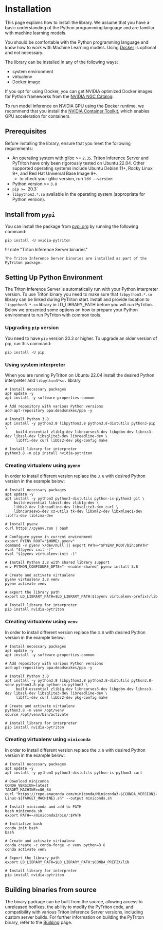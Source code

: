 <!--
Copyright (c) 2022-2023, NVIDIA CORPORATION. All rights reserved.

Licensed under the Apache License, Version 2.0 (the "License");
you may not use this file except in compliance with the License.
You may obtain a copy of the License at

    http://www.apache.org/licenses/LICENSE-2.0

Unless required by applicable law or agreed to in writing, software
distributed under the License is distributed on an "AS IS" BASIS,
WITHOUT WARRANTIES OR CONDITIONS OF ANY KIND, either express or implied.
See the License for the specific language governing permissions and
limitations under the License.
-->

# Installation

This page explains how to install the library. We assume that you have a basic understanding of the Python programming language
and are familiar with machine learning models.

You should be comfortable with the Python programming language
and know how to work with Machine Learning models. Using [Docker](https://www.docker.com/) is optional and not necessary.

The library can be installed in any of the following ways:

- system environment
- virtualenv
- Docker image

If you opt for using Docker, you can get NVIDIA optimized Docker images for Python frameworks from the [NVIDIA NGC Catalog](https://catalog.ngc.nvidia.com/containers).

To run model inference on NVIDIA GPU using the Docker runtime, we recommend that you
install the [NVIDIA Container Toolkit](https://docs.nvidia.com/datacenter/cloud-native/container-toolkit/overview.html), which enables GPU acceleration for containers.

## Prerequisites

Before installing the library, ensure that you meet the following requirements:

- An operating system with glibc >= `2.35`. Triton Inference Server and PyTriton have only been rigorously tested on Ubuntu 22.04.
  Other supported operating systems include Ubuntu Debian 11+, Rocky Linux 9+, and Red Hat Universal Base Image 9+.
  - to check your glibc version, run `ldd --version`
- Python version >= `3.8`
- `pip >= `20.3`
- `libpython3.*.so` available in the operating system (appropriate for Python version).

## Install from `pypi`

You can install the package from [pypi.org](https://pypi.org/project/nvidia-pytriton/) by running the following command:

```shell
pip install -U nvidia-pytriton
```

!!! note "Triton Inference Server binaries"

    The Triton Inference Server binaries are installed as part of the PyTriton package.

## Setting Up Python Environment

The Triton Inference Server is automatically run with your Python interpreter version. To use Triton binary you need
to make sure that `libpython3.*.so` library can be linked during PyTriton start. Install and provide location to
`libpython3.*.so` library in LD_LIBRARY_PATH before you will run PyTriton. Below we presented some options on how
to prepare your Python environment to run PyTriton with common tools.

### Upgrading `pip` version

You need to have `pip` version 20.3 or higher. To upgrade an older version of pip, run this command:

```shell
pip install -U pip
```

### Using system interpreter

When you are running PyTriton on Ubuntu 22.04 install the desired Python interpreter and `libpython3*so.` library.
```shell
# Install necessary packages
apt update -y
apt install -y software-properties-common

# Add repository with various Python versions
add-apt-repository ppa:deadsnakes/ppa -y

# Install Python 3.8
apt install -y python3.8 libpython3.8 python3.8-distutils python3-pip \
     build-essential zlib1g-dev libncurses5-dev libgdbm-dev libnss3-dev libssl-dev libsqlite3-dev libreadline-dev \
     libffi-dev curl libbz2-dev pkg-config make

# Install library for interpreter
python3.8 -m pip install nvidia-pytriton
```

### Creating virtualenv using `pyenv`

In order to install different version replace the `3.8` with desired Python version in the example below:

```shell
# Install necessary packages
apt update -y
apt install -y python3 python3-distutils python-is-python3 git \
    build-essential libssl-dev zlib1g-dev \
    libbz2-dev libreadline-dev libsqlite3-dev curl \
    libncursesw5-dev xz-utils tk-dev libxml2-dev libxmlsec1-dev libffi-dev liblzma-dev

# Install pyenv
curl https://pyenv.run | bash

# Configure pyenv in current environment
export PYENV_ROOT="$HOME/.pyenv"
command -v pyenv >/dev/null || export PATH="$PYENV_ROOT/bin:$PATH"
eval "$(pyenv init -)"
eval "$(pyenv virtualenv-init -)"

# Install Python 3.8 with shared library support
env PYTHON_CONFIGURE_OPTS="--enable-shared" pyenv install 3.8

# Create and activate virtualenv
pyenv virtualenv 3.8 venv
pyenv activate venv

# export the library path
export LD_LIBRARY_PATH=$LD_LIBRARY_PATH:$(pyenv virtualenv-prefix)/lib

# Install library for interpreter
pip install nvidia-pytriton
```

### Creating virtualenv using `venv`

In order to install different version replace the `3.8` with desired Python version in the example below:

```shell
# Install necessary packages
apt update -y
apt install -y software-properties-common

# Add repository with various Python versions
add-apt-repository ppa:deadsnakes/ppa -y

# Install Python 3.8
apt install -y python3.8 libpython3.8 python3.8-distutils python3.8-venv python3.8-pip python-is-python3 \
     build-essential zlib1g-dev libncurses5-dev libgdbm-dev libnss3-dev libssl-dev libsqlite3-dev libreadline-dev \
     libffi-dev curl libbz2-dev pkg-config make

# Create and activate virtualenv
python3.8 -m venv /opt/venv
source /opt/venv/bin/activate

# Install library for interpreter
pip install nvidia-pytriton
```

### Creating virtualenv using `miniconda`

In order to install different version replace the `3.8` with desired Python version in the example below:

```shell
# Install necessary packages
apt update -y
apt install -y python3 python3-distutils python-is-python3 curl

# Download miniconda
CONDA_VERSION=latest
TARGET_MACHINE=x86_64
curl "https://repo.anaconda.com/miniconda/Miniconda3-${CONDA_VERSION}-Linux-${TARGET_MACHINE}.sh" --output miniconda.sh

# Install miniconda and add to PATH
bash miniconda.sh
export PATH=~/miniconda3/bin/:$PATH

# Initialize bash
conda init bash
bash

# Create and activate virtualenv
conda create -c conda-forge -n venv python=3.8
conda activate venv

# Export the library path
export LD_LIBRARY_PATH=$LD_LIBRARY_PATH:$CONDA_PREFIX/lib

# Install library for interpreter
pip install nvidia-pytriton
```

## Building binaries from source

The binary package can be built from the source, allowing access to unreleased hotfixes, the ability to modify the PyTriton code, and compatibility with various Triton Inference Server versions, including custom server builds.
For further information on building the PyTriton binary, refer to the [Building](guides/building.md) page.
